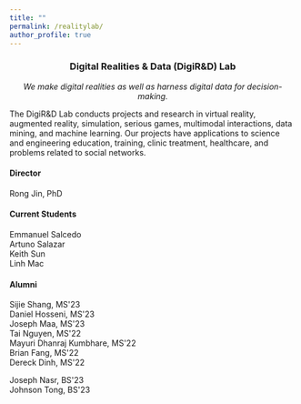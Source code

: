 ```yaml
---
title: ""
permalink: /realitylab/
author_profile: true
---
```


### <p align="center"> Digital Realities & Data (DigiR&D) Lab</p>
<p align="center"><i>We make digital realities as well as harness digital data for decision-making.</i></p>

The DigiR&D Lab conducts projects and research in virtual reality, augmented reality, simulation, serious games, multimodal interactions, data mining, and machine learning. Our projects have applications to science and engineering education, training, clinic treatment, healthcare, and problems related to social networks.

#### Director
Rong Jin, PhD


#### Current Students
Emmanuel Salcedo<br>
Artuno Salazar<br>
Keith Sun<br>
Linh Mac<br>

#### Alumni
Sijie Shang, MS'23<br>
Daniel Hosseni, MS'23<br>
Joseph Maa, MS'23<br>
Tai Nguyen, MS'22<br>
Mayuri Dhanraj Kumbhare, MS'22<br>
Brian Fang, MS'22<br>
Dereck Dinh, MS'22<br>

Joseph Nasr, BS'23<br>
Johnson Tong, BS'23<br>



